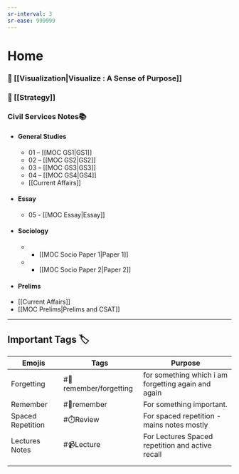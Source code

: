 ```yaml
---
sr-interval: 3
sr-ease: 999999
---
```


# Home

###  🍉 [[Visualization|Visualize : A Sense of Purpose]]
### 🎯 [[Strategy]]

### Civil Services Notes📚

- #### General Studies  
	- 01 – [[MOC GS1|GS1]] 
	- 02 – [[MOC GS2|GS2]]
	- 03 – [[MOC GS3|GS3]]  
	- 04 – [[MOC GS4|GS4]]
	- [[Current Affairs]]

* #### Essay
	- 05 - [[MOC Essay|Essay]]

* #### Sociology

	- - [[MOC Socio Paper 1|Paper 1]]
	- - [[MOC Socio Paper 2|Paper 2]]

- #### Prelims
- [[Current Affairs]]
- [[MOC Prelims|Prelims and CSAT]]
---

## Important Tags 🏷️

| Emojis            | Tags                   | Purpose                                             |
| ----------------- | ---------------------- | --------------------------------------------------- |
| Forgetting        | #📍remember/forgetting | for something which i am forgetting again and again |
| Remember          | #📍remember            | For something important.                            |
| Spaced Repetition | #⏱️Review              | For spaced repetition - mains notes mostly          |
| Lectures Notes    | #📹Lecture             | For Lectures Spaced repetition and active recall    |
|                   |                        |                                                     |
|                   |                        |                                                     |

